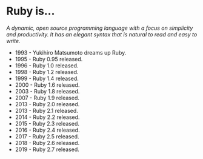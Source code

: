 # Ruby is...

*A dynamic, open source programming language with a focus on simplicity and productivity. It has an elegant syntax that is natural to read and easy to write.*

- 1993 - Yukihiro Matsumoto dreams up Ruby.
- 1995 - Ruby 0.95 released.
- 1996 - Ruby 1.0 released.
- 1998 - Ruby 1.2 released.
- 1999 - Ruby 1.4 released.
- 2000 - Ruby 1.6 released.
- 2003 - Ruby 1.8 released.
- 2007 - Ruby 1.9 released.
- 2013 - Ruby 2.0 released.
- 2013 - Ruby 2.1 released.
- 2014 - Ruby 2.2 released.
- 2015 - Ruby 2.3 released.
- 2016 - Ruby 2.4 released.
- 2017 - Ruby 2.5 released.
- 2018 - Ruby 2.6 released.
- 2019 - Ruby 2.7 released.
